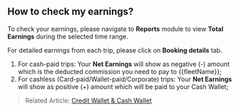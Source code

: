 <h2>How to check my earnings?</h2>

To check your earnings, please navigate to <b>Reports</b> module to view <b>Total Earnings</b> during the selected time range.

For detailed earnings from each trip, please click on <b>Booking details</b> tab.
1. For cash-paid trips: Your **Net Earnings** will show as negative (-) amount which is the deducted commission you need to pay to {{fleetName}};
2. For cashless (Card-paid/Wallet-paid/Corporate) trips: Your **Net Earnings** will show as positive (+) amount which will be paid to your Cash Wallet;

> Related Article: <a href="#/driver/13-cash-credit-wallet">Credit Wallet & Cash Wallet</a>
